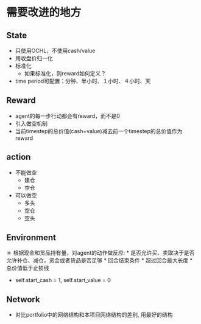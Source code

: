 # 需要改进的地方
## State
* 只使用OCHL，不使用cash/value
* 用收盘价归一化
* 标准化
    * 如果标准化，则reward如何定义？
* time period可配置：分钟、半小时、１小时、４小时、天

## Reward
* agent的每一步行动都会有reward，而不是0
* 引入做空机制
* 当前timestep的总价值(cash+value)减去前一个timestep的总价值作为reward

## action
* 不能做空
    * 建仓
    * 空仓
* 可以做空
    * 多头
    * 空仓
    * 空头

## Environment
＊ 根据现金和货品持有量，对agent的动作做反应:
    * 是否允许买、卖取决于是否允许补仓、减仓，资金或者货品是否足够
    * 回合结束条件
        * 超过回合最大长度
        * 总价值低于止损线
* self.start_cash = 1, self.start_value = 0

## Network
* 对比portfolio中的网络结构和本项目网络结构的差别, 用最好的结构
